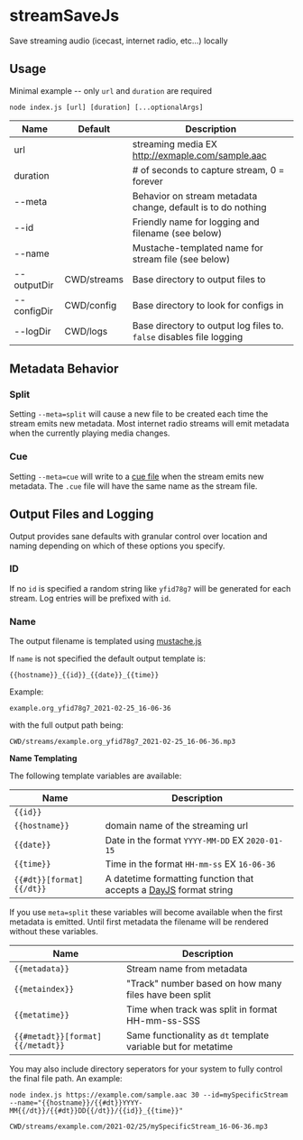 # streamSaveJs

Save streaming audio (icecast, internet radio, etc...) locally

## Usage

Minimal example -- only `url` and `duration` are required

`node index.js [url] [duration] [...optionalArgs]`

| Name        | Default     | Description                                                          |
|-------------|-------------|----------------------------------------------------------------------|
| url         |             | streaming media EX http://exmaple.com/sample.aac                     |
| duration    |             | # of seconds to capture stream, 0 = forever                          |
| --meta      |             | Behavior on stream metadata change, default is to do nothing         |
| --id        |             | Friendly name for logging and filename (see below)                   |
| --name      |             | Mustache-templated name for stream file (see below)                  |
| --outputDir | CWD/streams | Base directory to output files to                                    |
| --configDir | CWD/config  | Base directory to look for configs in                                |
| --logDir    | CWD/logs    | Base directory to output log files to. `false` disables file logging |

## Metadata Behavior

### Split

Setting `--meta=split` will cause a new file to be created each time the stream emits new metadata. Most internet radio streams will emit metadata when the currently playing media changes.

### Cue

Setting `--meta=cue` will write to a [cue file](https://en.wikipedia.org/wiki/Cue_sheet_(computing)) when the stream emits new metadata. The `.cue` file will have the same name as the stream file.

## Output Files and Logging

Output provides sane defaults with granular control over location and naming depending on which of these options you specify.

### ID

If no `id` is specified a random string like `yfid78g7` will be generated for each stream. Log entries will be prefixed with `id`.

### Name

The output filename is templated using [mustache.js](https://github.com/janl/mustache.js)

If `name` is not specified the default output template is:

```{{hostname}}_{{id}}_{{date}}_{{time}}```

Example:

```example.org_yfid78g7_2021-02-25_16-06-36```

with the full output path being:

```CWD/streams/example.org_yfid78g7_2021-02-25_16-06-36.mp3```

**Name Templating**

The following template variables are available:

| Name                     | Description                                                                                                    |
|--------------------------|----------------------------------------------------------------------------------------------------------------|
| `{{id}}`                 |                                                                                                                |
| `{{hostname}}`           | domain name of the streaming url                                                                               |
| `{{date}}`               | Date in the format `YYYY-MM-DD` EX `2020-01-15`                                                                |
| `{{time}}`               | Time in the format `HH-mm-ss` EX `16-06-36`                                                                    |
| `{{#dt}}[format]{{/dt}}` | A datetime formatting function that accepts a [DayJS](https://day.js.org/docs/en/display/format) format string |

If you use `meta=split` these variables will become available when the first metadata is emitted. Until first metadata the filename will be rendered without these variables.

| Name                             | Description                                                   |
|----------------------------------|---------------------------------------------------------------|
| `{{metadata}}`                   | Stream name from metadata                                     |
| `{{metaindex}}`                  | "Track" number based on how many files have been split        |
| `{{metatime}}`                   | Time when track was split in format HH-mm-ss-SSS              |
| `{{#metadt}}[format]{{/metadt}}` | Same functionality as `dt` template variable but for metatime |

You may also include directory seperators for your system to fully control the final file path. An example:

```
node index.js https://example.com/sample.aac 30 --id=mySpecificStream --name="{{hostname}}/{{#dt}}YYYY-MM{{/dt}}/{{#dt}}DD{{/dt}}/{{id}}_{{time}}"
```
```
CWD/streams/example.com/2021-02/25/mySpecificStream_16-06-36.mp3
```
